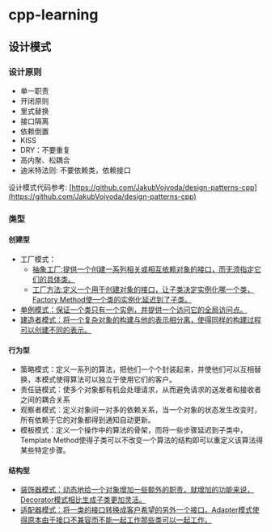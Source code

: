 # cpp-learning

## 设计模式
### 设计原则
- 单一职责
- 开闭原则
- 里式替换
- 接口隔离
- 依赖倒置
- KISS
- DRY：不要重复
- 高内聚、松耦合
- 迪米特法则: 不要依赖类，依赖接口


设计模式代码参考: [https://github.com/JakubVojvoda/design-patterns-cpp](https://github.com/JakubVojvoda/design-patterns-cpp)

### 类型

#### 创建型
- 工厂模式：
  - [抽象工厂:提供一个创建一系列相关或相互依赖对象的接口，而无须指定它们的具体类。](https://github.com/13sai/cpp-learning/blob/master/%E5%88%9B%E5%BB%BA%E5%9E%8B%E6%A8%A1%E5%BC%8F/abstractFactory.cpp)
  - [工厂方法:定义一个用于创建对象的接口，让子类决定实例化哪一个类，Factory Method使一个类的实例化延迟到了子类。](https://github.com/13sai/cpp-learning/blob/master/%E5%88%9B%E5%BB%BA%E5%9E%8B%E6%A8%A1%E5%BC%8F/factoryMethod.cpp)
- [单例模式：保证一个类只有一个实例，并提供一个访问它的全局访问点。](https://github.com/13sai/cpp-learning/blob/master/%E5%88%9B%E5%BB%BA%E5%9E%8B%E6%A8%A1%E5%BC%8F/singleton.cpp)
- [建造者模式：将一个复杂对象的构建与他的表示相分离，使得同样的构建过程可以创建不同的表示。](https://github.com/13sai/cpp-learning/blob/master/%E5%88%9B%E5%BB%BA%E5%9E%8B%E6%A8%A1%E5%BC%8F/builder.cpp)


#### 行为型
- 策略模式：定义一系列的算法，把他们一个个封装起来，并使他们可以互相替换，本模式使得算法可以独立于使用它们的客户。
- 责任链模式：使多个对象都有机会处理请求，从而避免请求的送发者和接收者之间的耦合关系
- 观察者模式：定义对象间一对多的依赖关系，当一个对象的状态发生改变时，所有依赖于它的对象都得到通知自动更新。
- 模板模式：定义一个操作中的算法的骨架，而将一些步骤延迟到子类中，Template Method使得子类可以不改变一个算法的结构即可以重定义该算法得某些特定步骤。


#### 结构型
- [装饰器模式：动态地给一个对象增加一些额外的职责，就增加的功能来说，Decorator模式相比生成子类更加灵活。](https://github.com/13sai/cpp-learning/blob/master/%E7%BB%93%E6%9E%84%E5%9E%8B%E6%A8%A1%E5%BC%8F/decorator.cpp)
- [适配器模式：将一类的接口转换成客户希望的另外一个接口，Adapter模式使得原本由于接口不兼容而不能一起工作那些类可以一起工作。](https://github.com/13sai/cpp-learning/blob/master/%E7%BB%93%E6%9E%84%E5%9E%8B%E6%A8%A1%E5%BC%8F/adapter.cpp)
